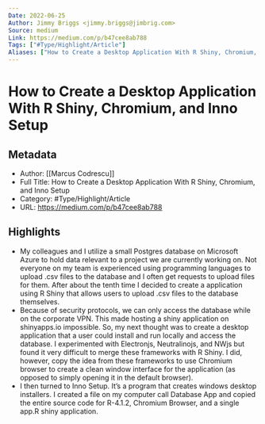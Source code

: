 ```yaml
---
Date: 2022-06-25
Author: Jimmy Briggs <jimmy.briggs@jimbrig.com>
Source: medium
Link: https://medium.com/p/b47cee8ab788
Tags: ["#Type/Highlight/Article"]
Aliases: ["How to Create a Desktop Application With R Shiny, Chromium, and Inno Setup", "How to Create a Desktop Application With R Shiny, Chromium, and Inno Setup"]
---
```

# How to Create a Desktop Application With R Shiny, Chromium, and Inno Setup

## Metadata
- Author: [[Marcus Codrescu]]
- Full Title: How to Create a Desktop Application With R Shiny, Chromium, and Inno Setup
- Category: #Type/Highlight/Article
- URL: https://medium.com/p/b47cee8ab788

## Highlights
- My colleagues and I utilize a small Postgres database on Microsoft Azure to hold data relevant to a project we are currently working on. Not everyone on my team is experienced using programming languages to upload .csv files to the database and I often get requests to upload files for them. After about the tenth time I decided to create a application using R Shiny that allows users to upload .csv files to the database themselves.
- Because of security protocols, we can only access the database while on the corporate VPN. This made hosting a shiny application on shinyapps.io impossible. So, my next thought was to create a desktop application that a user could install and run locally and access the database. I experimented with Electronjs, Neutralinojs, and NWjs but found it very difficult to merge these frameworks with R Shiny. I did, however, copy the idea from these frameworks to use Chromium browser to create a clean window interface for the application (as opposed to simply opening it in the default browser).
- I then turned to Inno Setup. It’s a program that creates windows desktop installers. I created a file on my computer call Database App and copied the entire source code for R-4.1.2, Chromium Browser, and a single app.R shiny application.
